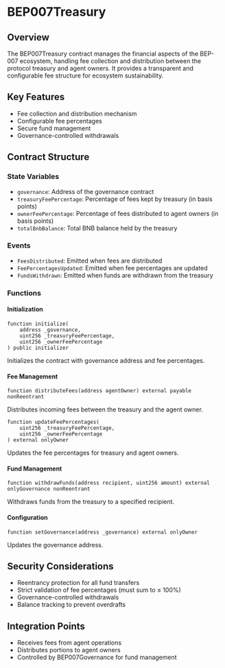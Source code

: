 # BEP007Treasury

## Overview
The BEP007Treasury contract manages the financial aspects of the BEP-007 ecosystem, handling fee collection and distribution between the protocol treasury and agent owners. It provides a transparent and configurable fee structure for ecosystem sustainability.

## Key Features
- Fee collection and distribution mechanism
- Configurable fee percentages
- Secure fund management
- Governance-controlled withdrawals

## Contract Structure

### State Variables
- `governance`: Address of the governance contract
- `treasuryFeePercentage`: Percentage of fees kept by treasury (in basis points)
- `ownerFeePercentage`: Percentage of fees distributed to agent owners (in basis points)
- `totalBnbBalance`: Total BNB balance held by the treasury

### Events
- `FeesDistributed`: Emitted when fees are distributed
- `FeePercentagesUpdated`: Emitted when fee percentages are updated
- `FundsWithdrawn`: Emitted when funds are withdrawn from the treasury

### Functions

#### Initialization
```solidity
function initialize(
    address _governance,
    uint256 _treasuryFeePercentage,
    uint256 _ownerFeePercentage
) public initializer
```
Initializes the contract with governance address and fee percentages.

#### Fee Management
```solidity
function distributeFees(address agentOwner) external payable nonReentrant
```
Distributes incoming fees between the treasury and the agent owner.

```solidity
function updateFeePercentages(
    uint256 _treasuryFeePercentage,
    uint256 _ownerFeePercentage
) external onlyOwner
```
Updates the fee percentages for treasury and agent owners.

#### Fund Management
```solidity
function withdrawFunds(address recipient, uint256 amount) external onlyGovernance nonReentrant
```
Withdraws funds from the treasury to a specified recipient.

#### Configuration
```solidity
function setGovernance(address _governance) external onlyOwner
```
Updates the governance address.

## Security Considerations
- Reentrancy protection for all fund transfers
- Strict validation of fee percentages (must sum to ≤ 100%)
- Governance-controlled withdrawals
- Balance tracking to prevent overdrafts

## Integration Points
- Receives fees from agent operations
- Distributes portions to agent owners
- Controlled by BEP007Governance for fund management
